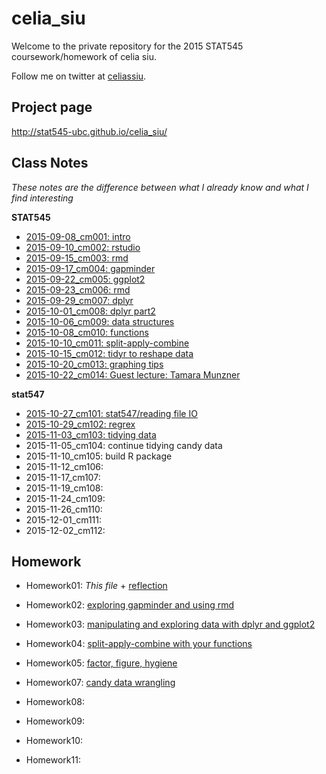 # celia_siu
Welcome to the private repository for the 2015 STAT545 coursework/homework of celia siu.

Follow me on twitter at [celiassiu](https://twitter.com/celiassiu).

## Project page
http://stat545-ubc.github.io/celia_siu/

## Class Notes
_These notes are the difference between what I already know and what I find interesting_

**STAT545**

- [2015-09-08_cm001: intro](classnotes/2015-09-08-cm001-intro.md)
- [2015-09-10_cm002: rstudio](classnotes/2015-09-10-cm002-rstudio.md)
- [2015-09-15_cm003: rmd](classnotes/2015-09-15-cm003-rmd.md)
- [2015-09-17_cm004: gapminder](classnotes/2015-09-17-cm004-gapminder.md)
- [2015-09-22_cm005: ggplot2](classnotes/2015-09-22-cm005-ggplot2.md)
- [2015-09-23_cm006: rmd](classnotes/2015-09-24-cm006-rmd.md)
- [2015-09-29_cm007: dplyr](classnotes/2015-09-29-cm007-dplyr.md)
- [2015-10-01_cm008: dplyr part2](classnotes/2015-10-01-cm008-dplyr-p2.md)
- [2015-10-06_cm009: data structures](classnotes/2015-10-06-cm009-data-structures.md)
- [2015-10-08_cm010: functions](classnotes/2015-10-08-cm010-functions.md)
- [2015-10-10_cm011: split-apply-combine](classnotes/2015-10-13-cm011-split-apply-combine.md)
- [2015-10-15_cm012: tidyr to reshape data](classnotes/2015-10-15-cm012-tidy-and-reshape-data.md)
- [2015-10-20_cm013: graphing tips](classnotes/2015-10-20-cm013-graphing-tips.md)
- [2015-10-22_cm014: Guest lecture: Tamara Munzner](classnotes/2015-10-22-cm014-tamara.md)

**stat547**

- [2015-10-27_cm101: stat547/reading file IO](classnotes/2015-10-27-cm101-stat547.Rmd)
- [2015-10-29_cm102: regrex](classnotes/2015-10-29-cm102-regrex.md)
- [2015-11-03_cm103: tidying data](2015-11-03-cm103-tidying-data.Rmd)
- 2015-11-05_cm104: continue tidying candy data
- 2015-11-10_cm105: build R package
- 2015-11-12_cm106:
- 2015-11-17_cm107:
- 2015-11-19_cm108:
- 2015-11-24_cm109:
- 2015-11-26_cm110:
- 2015-12-01_cm111:
- 2015-12-02_cm112:

## Homework
- Homework01: *This file* + [reflection](homework/hw01-reflection.md)
- Homework02: [exploring gapminder and using rmd](homework/hw02-gapminder-rmd.md)
- Homework03: [manipulating and exploring data with dplyr and ggplot2](homework/hw03-dplyr.md)
- Homework04: [split-apply-combine with your functions](homework/hw04-function.md)
- Homework05: [factor, figure, hygiene](homework/hw05-hygiene.md)

- Homework07: [candy data wrangling](homework/hw07-candy.md)
- Homework08: 
- Homework09:
- Homework10:
- Homework11:
